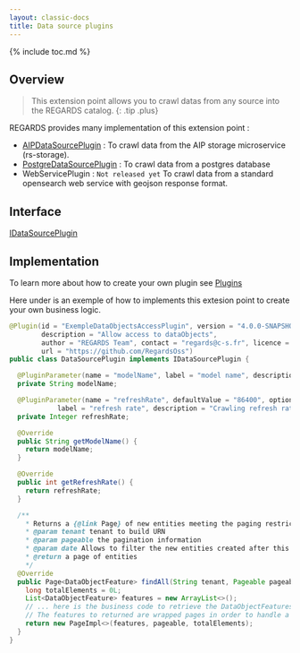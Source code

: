 ```yaml
---
layout: classic-docs
title: Data source plugins
---
```


{% include toc.md %}

## Overview

> This extension point allows you to crawl datas from any source into the REGARDS catalog.
{: .tip .plus}

REGARDS provides many implementation of this extension point :
- [AIPDataSourcePlugin](https://github.com/RegardsOss/regards-plugins/blob/master/datasource-plugins/aip-datasource/src/main/java/fr/cnes/regards/modules/dam/plugins/datasources/AipDataSourcePlugin.java) : To crawl data from the AIP storage microservice (rs-storage).
- [PostgreDataSourcePlugin](https://github.com/RegardsOss/regards-plugins/blob/master/datasource-plugins/postgresql-datasource/src/main/java/fr/cnes/regards/modules/dam/plugins/datasources/PostgreDataSourcePlugin.java) : To crawl data from a postgres database
- WebServicePlugin : `Not released yet` To crawl data from a standard opensearch web service with geojson response format.

## Interface
  [IDataSourcePlugin](https://github.com/RegardsOss/regards-dam/blob/master/dam/dam-domain/src/main/java/fr/cnes/regards/modules/dam/domain/datasources/plugins/IDataSourcePlugin.java)

## Implementation

To learn more about how to create your own plugin see [Plugins](/development/framework/modules/plugins/)

Here under is an exemple of how to implements this extesion point to create your own business logic.

```java
@Plugin(id = "ExempleDataObjectsAccessPlugin", version = "4.0.0-SNAPSHOT",
        description = "Allow access to dataObjects",
        author = "REGARDS Team", contact = "regards@c-s.fr", licence = "LGPLv3.0", owner = "CSSI",
        url = "https://github.com/RegardsOss")
public class DataSourcePlugin implements IDataSourcePlugin {

  @PluginParameter(name = "modelName", label = "model name", description = "Associated data source model name")
  private String modelName;

  @PluginParameter(name = "refreshRate", defaultValue = "86400", optional = true,
            label = "refresh rate", description = "Crawling refresh rate in seconds (minimum delay between two consecutive crawls)")
  private Integer refreshRate;

  @Override
  public String getModelName() {
    return modelName;
  }

  @Override
  public int getRefreshRate() {
    return refreshRate;
  }

  /**
    * Returns a {@link Page} of new entities meeting the paging restriction provided in the {@code Pageable} object.
    * @param tenant tenant to build URN
    * @param pageable the pagination information
    * @param date Allows to filter the new entities created after this date parameter (can be null)
    * @return a page of entities
    */
  @Override
  public Page<DataObjectFeature> findAll(String tenant, Pageable pageable, OffsetDateTime date) throws DataSourceException {
    long totalElements = 0L;
    List<DataObjectFeature> features = new ArrayList<>();
    // ... here is the business code to retrieve the DataObjectFeatures to add into the REGARDS catalog.
    // The features to returned are wrapped pages in order to handle a large number of features.
    return new PageImpl<>(features, pageable, totalElements);
  }
}

```
      
